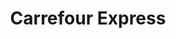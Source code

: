 ---
title: "Carrefour Express"
url: /ciudad-autonoma-de-buenos-aires/carrefour-express-cuzco/
shop: comodidad
---